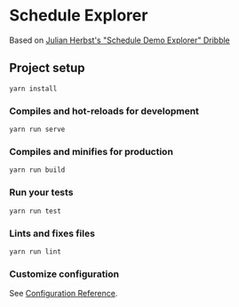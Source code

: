 # Schedule Explorer

Based on [Julian Herbst's "Schedule Demo Explorer" Dribble](https://dribbble.com/shots/9357635-Schedule-Demo-Exploration?_=1578515130397#)

## Project setup
```
yarn install
```

### Compiles and hot-reloads for development
```
yarn run serve
```

### Compiles and minifies for production
```
yarn run build
```

### Run your tests
```
yarn run test
```

### Lints and fixes files
```
yarn run lint
```

### Customize configuration
See [Configuration Reference](https://cli.vuejs.org/config/).
